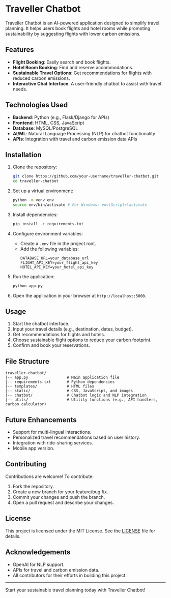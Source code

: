 # Traveller Chatbot

Traveller Chatbot is an AI-powered application designed to simplify travel planning. It helps users book flights and hotel rooms while promoting sustainability by suggesting flights with lower carbon emissions.

## Features

- **Flight Booking**: Easily search and book flights.
- **Hotel Room Booking**: Find and reserve accommodations.
- **Sustainable Travel Options**: Get recommendations for flights with reduced carbon emissions.
- **Interactive Chat Interface**: A user-friendly chatbot to assist with travel needs.

## Technologies Used

- **Backend**: Python (e.g., Flask/Django for APIs)
- **Frontend**: HTML, CSS, JavaScript
- **Database**: MySQL/PostgreSQL
- **AI/ML**: Natural Language Processing (NLP) for chatbot functionality
- **APIs**: Integration with travel and carbon emission data APIs

## Installation

1. Clone the repository:
   ```bash
   git clone https://github.com/your-username/traveller-chatbot.git
   cd traveller-chatbot
   ```

2. Set up a virtual environment:
   ```bash
   python -m venv env
   source env/bin/activate # For Windows: env\Scripts\activate
   ```

3. Install dependencies:
   ```bash
   pip install -r requirements.txt
   ```

4. Configure environment variables:
   - Create a `.env` file in the project root.
   - Add the following variables:
     ```env
     DATABASE_URL=your_database_url
     FLIGHT_API_KEY=your_flight_api_key
     HOTEL_API_KEY=your_hotel_api_key
     ```

5. Run the application:
   ```bash
   python app.py
   ```

6. Open the application in your browser at `http://localhost:5000`.

## Usage

1. Start the chatbot interface.
2. Input your travel details (e.g., destination, dates, budget).
3. Get recommendations for flights and hotels.
4. Choose sustainable flight options to reduce your carbon footprint.
5. Confirm and book your reservations.

## File Structure

```
traveller-chatbot/
|-- app.py                 # Main application file
|-- requirements.txt       # Python dependencies
|-- templates/             # HTML files
|-- static/                # CSS, JavaScript, and images
|-- chatbot/               # Chatbot logic and NLP integration
|-- utils/                 # Utility functions (e.g., API handlers, carbon calculator)
```

## Future Enhancements

- Support for multi-lingual interactions.
- Personalized travel recommendations based on user history.
- Integration with ride-sharing services.
- Mobile app version.

## Contributing

Contributions are welcome! To contribute:

1. Fork the repository.
2. Create a new branch for your feature/bug fix.
3. Commit your changes and push the branch.
4. Open a pull request and describe your changes.

## License

This project is licensed under the MIT License. See the [LICENSE](LICENSE) file for details.

## Acknowledgements

- OpenAI for NLP support.
- APIs for travel and carbon emission data.
- All contributors for their efforts in building this project.

---

Start your sustainable travel planning today with Traveller Chatbot!
